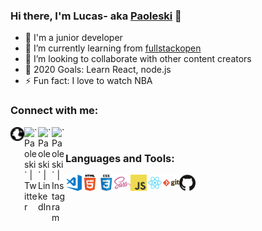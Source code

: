 ### Hi there, I'm Lucas- aka [Paoleski][website] 👋
- 🔭 I'm a junior developer
- 🌱 I’m currently learning from [fullstackopen][course]
- 👯 I’m looking to collaborate with other content creators
- 🥅 2020 Goals: Learn React, node.js
- ⚡ Fun fact: I love to watch NBA

<!-- ### Spotify Playing 🎧

[<img src="https://now-playing-`Paoleski`.vercel.app/api/spotify-playing" alt="`Paoleski` Spotify Playing" width="350" />](https://open.spotify.com/user/swyqyimdc12jajde4vpwd2x1b) -->

### Connect with me:

[<img align="left" alt="`Paoleski`" width="22px" src="https://raw.githubusercontent.com/iconic/open-iconic/master/svg/globe.svg" />][website]
[<img align="left" alt="`Paoleski` | Twitter" width="22px" src="https://cdn.jsdelivr.net/npm/simple-icons@v3/icons/twitter.svg" />][twitter]
[<img align="left" alt="`Paoleski` | LinkedIn" width="22px" src="https://cdn.jsdelivr.net/npm/simple-icons@v3/icons/linkedin.svg" />][linkedin]
[<img align="left" alt="`Paoleski` | Instagram" width="22px" src="https://cdn.jsdelivr.net/npm/simple-icons@v3/icons/instagram.svg" />][instagram]

<br />

### Languages and Tools:

<img align="left" alt="Visual Studio Code" width="26px" src="https://raw.githubusercontent.com/github/explore/80688e429a7d4ef2fca1e82350fe8e3517d3494d/topics/visual-studio-code/visual-studio-code.png" />
<img align="left" alt="HTML5" width="26px" src="https://raw.githubusercontent.com/github/explore/80688e429a7d4ef2fca1e82350fe8e3517d3494d/topics/html/html.png" />
<img align="left" alt="CSS3" width="26px" src="https://raw.githubusercontent.com/github/explore/80688e429a7d4ef2fca1e82350fe8e3517d3494d/topics/css/css.png" />
<img align="left" alt="Sass" width="26px" src="https://raw.githubusercontent.com/github/explore/80688e429a7d4ef2fca1e82350fe8e3517d3494d/topics/sass/sass.png" />
<img align="left" alt="JavaScript" width="26px" src="https://raw.githubusercontent.com/github/explore/80688e429a7d4ef2fca1e82350fe8e3517d3494d/topics/javascript/javascript.png" />
<img align="left" alt="React" width="26px" src="https://raw.githubusercontent.com/github/explore/80688e429a7d4ef2fca1e82350fe8e3517d3494d/topics/react/react.png" />
<img align="left" alt="Git" width="26px" src="https://raw.githubusercontent.com/github/explore/80688e429a7d4ef2fca1e82350fe8e3517d3494d/topics/git/git.png" />
<img align="left" alt="GitHub" width="26px" src="https://raw.githubusercontent.com/github/explore/78df643247d429f6cc873026c0622819ad797942/topics/github/github.png" />

<br />
<br />

<!-- ---



  <summary>:zap: Recent GitHub Activity</summary>
  
START_SECTION:activity
1. 💪 Opened PR [#259](https://github.com/florinpop17/app-ideas/pull/259) in [florinpop17/app-ideas](https://github.com/florinpop17/app-ideas)
2. 🎉 Merged PR [#13](https://github.com/`Paoleski`/`Paoleski`/pull/13) in [`Paoleski`/`Paoleski`](https://github.com/`Paoleski`/`Paoleski`)
3. 💪 Opened PR [#13](https://github.com/`Paoleski`/`Paoleski`/pull/13) in [`Paoleski`/`Paoleski`](https://github.com/`Paoleski`/`Paoleski`)
4. 🎉 Merged PR [#12](https://github.com/`Paoleski`/`Paoleski`/pull/12) in [`Paoleski`/`Paoleski`](https://github.com/`Paoleski`/`Paoleski`)
5. 💪 Opened PR [#12](https://github.com/`Paoleski`/`Paoleski`/pull/12) in [`Paoleski`/`Paoleski`](https://github.com/`Paoleski`/`Paoleski`)
END_SECTION:activity
<!-- 
</details> -->

<!-- <details>
  <summary>:zap: GitHub Stats</summary>

  <img align="left" alt="Paoleski's GitHub Stats" src="https://github-readme-stats.`Paoleski`.vercel.app/api?username=Paoleski&show_icons=true&hide_border=true" />

</details>  --> 

[website]: https://github.com/Paoleski
[course]: http://fullstackopen.com
[twitter]: https://twitter.com/Paoleski
[instagram]: https://instagram.com/Paoleski
[linkedin]: https://www.linkedin.com/in/lucas-paoleschi-aa8672174/
[webdevplaylist]: https://www.youtube.com/playlist?list=PLkwxH9e_vrAJ0WbEsFA9W3I1W-g_BTsbt
[jsplaylist]: https://www.youtube.com/playlist?list=PLkwxH9e_vrALRJKu7wfXby3MKeflhTu6B
[cssplaylist]: https://www.youtube.com/playlist?list=PLkwxH9e_vrALSdvZuEh6gqQdmDoDIoqz4
[reactplaylist]: https://www.youtube.com/playlist?list=PLkwxH9e_vrAK4TdffpxKY3QGyHCpxFcQ0